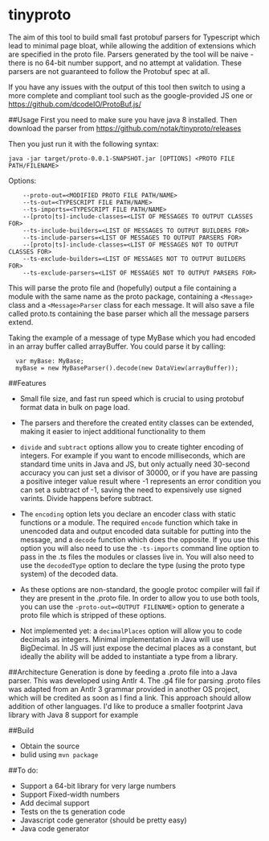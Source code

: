 # tinyproto
The aim of this tool to build small fast protobuf parsers for Typescript which lead to minimal page bloat, while allowing the addition of extensions which are specified in
the proto file. Parsers generated by the tool will be naive - there is no 64-bit number support, and no attempt at validation. These parsers are not guaranteed to follow the Protobuf spec at all. 

If you have any issues with the output of this tool then switch to using a more complete and compliant tool such as the google-provided JS one or 
https://github.com/dcodeIO/ProtoBuf.js/

##Usage
First you need to make sure you have java 8 installed. Then download the parser from https://github.com/notak/tinyproto/releases

Then you just run it with the following syntax:

```
java -jar target/proto-0.0.1-SNAPSHOT.jar [OPTIONS] <PROTO FILE PATH/FILENAME> 
```
Options:
```
	--proto-out=<MODIFIED PROTO FILE PATH/NAME>
	--ts-out=<TYPESCRIPT FILE PATH/NAME>
	--ts-imports=<TYPESCRIPT FILE PATH/NAME>
	--[proto|ts]-include-classes=<LIST OF MESSAGES TO OUTPUT CLASSES FOR>
	--ts-include-builders=<LIST OF MESSAGES TO OUTPUT BUILDERS FOR>
	--ts-include-parsers=<LIST OF MESSAGES TO OUTPUT PARSERS FOR>
	--[proto|ts]-include-classes=<LIST OF MESSAGES NOT TO OUTPUT CLASSES FOR>
	--ts-exclude-builders=<LIST OF MESSAGES NOT TO OUTPUT BUILDERS FOR>
	--ts-exclude-parsers=<LIST OF MESSAGES NOT TO OUTPUT PARSERS FOR>
```

This will parse the proto file and (hopefully) output a file containing a module with the same name as the proto package, containing a ```<Message>``` class and a ```<Message>Parser``` class for each message. It will also save a file called proto.ts containing the base parser which all the message parsers extend.

Taking the example of a message of type MyBase which you had encoded in an array buffer called arrayBuffer. You could parse it by calling:

```
  var myBase: MyBase;
  myBase = new MyBaseParser().decode(new DataView(arrayBuffer));
```

##Features
* Small file size, and fast run speed which is crucial to using protobuf format data in bulk on page load. 
* The parsers and therefore the created entity classes can be extended, making it easier to inject additional functionality to them
* ```divide``` and ```subtract``` options allow you to create tighter encoding of integers. For example if you want to encode milliseconds, which are standard time units in Java and JS, but only actually need 30-second accuracy you can just set a divisor of 30000, or if you have are passing a positive integer value result where -1 represents an error condition you can set a subtract of -1, saving the need to expensively use signed varints. Divide happens before subtract.

* The ```encoding``` option lets you declare an encoder class with static functions or a module. The required ```encode``` function which take in unencoded data and output encoded data suitable for putting into the message, and a ```decode``` function which does the opposite. If you use this option you will also need to use the ```-ts-imports``` command line option to pass in the .ts files the modules or classes live in. You will also need to use the ```decodedType``` option to declare the type (using the proto type system) of the decoded data.

* As these options are non-standard, the google protoc compiler will fail if they are present in the .proto file. In order to allow you to use both tools, you can use the ```-proto-out=<OUTPUT FILENAME>``` option to generate a proto file which is stripped of these options.

* Not implemented yet: a ```decimalPlaces``` option will allow you to code decimals as integers. Minimal implementation in Java will use BigDecimal. In JS will just expose the decimal places as a constant, but ideally the ability will be added to instantiate a type from a library.

##Architecture
Generation is done by feeding a .proto file into a Java parser. This was developed using Antlr 4. The .g4 file for parsing .proto files was adapted from an Antlr 3 grammar provided in another OS project, which will be credited as soon as I find a link. This approach should allow addition of other languages. I'd like to produce a smaller footprint Java library with Java 8 
support for example

##Build
* Obtain the source
* bulid using ```mvn package```	

##To do:
* Support a 64-bit library for very large numbers
* Support Fixed-width numbers
* Add decimal support
* Tests on the ts generation code
* Javascript code generator (should be pretty easy)
* Java code generator
